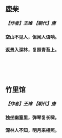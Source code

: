 ## 鹿柴
##### 【作者】王维 【朝代】唐
#### 空山不见人，但闻人语响。
#### 返景入深林，复照青苔上。
<br/><br/><br/>



## 竹里馆
##### 【作者】王维 【朝代】唐
#### 独坐幽篁里，弹琴复长啸。
#### 深林人不知，明月来相照。
<br/><br/><br/>














